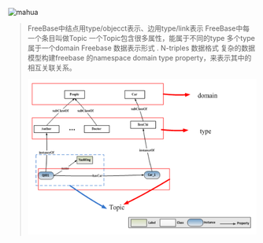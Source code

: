 ![mahua](http://upload-images.jianshu.io/upload_images/1044987-d42dd9b249fbfda0.png?imageMogr2/auto-orient/strip%7CimageView2/2)

> FreeBase中结点用type/objecct表示、边用type/link表示
FreeBase中每一个条目叫做Topic
一个Topic包含很多属性，能属于不同的type
多个type属于一个domain
Freebase 数据表示形式<subject>  <predicate>  <object> .
N-triples 数据格式
复杂的数据模型构建freebase 的namespace domain type property，来表示其中的相互关联关系。

![picture-schema](https://github.com/aqzwy/Semantic-Web/blob/master/file/FreeBase-picture.png)



